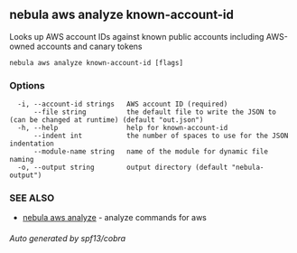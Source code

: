 ## nebula aws analyze known-account-id

Looks up AWS account IDs against known public accounts including AWS-owned accounts and canary tokens

```
nebula aws analyze known-account-id [flags]
```

### Options

```
  -i, --account-id strings   AWS account ID (required)
      --file string          the default file to write the JSON to (can be changed at runtime) (default "out.json")
  -h, --help                 help for known-account-id
      --indent int           the number of spaces to use for the JSON indentation
      --module-name string   name of the module for dynamic file naming
  -o, --output string        output directory (default "nebula-output")
```

### SEE ALSO

* [nebula aws analyze](nebula_aws_analyze.md)	 - analyze commands for aws

###### Auto generated by spf13/cobra

